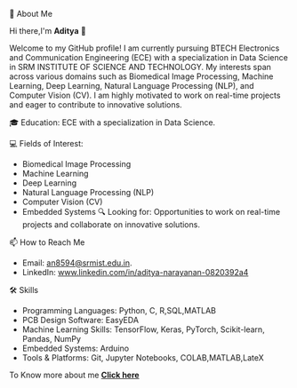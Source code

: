 🚀 About Me

Hi there,I'm **Aditya**  **👋**

Welcome to my GitHub profile!
I am currently pursuing BTECH Electronics and Communication Engineering (ECE) with a specialization in Data Science in SRM INSTITUTE OF SCIENCE AND TECHNOLOGY.
My interests span across various domains such as Biomedical Image Processing, Machine Learning, Deep Learning, Natural Language Processing (NLP), and Computer Vision (CV). 
I am highly motivated to work on real-time projects and eager to contribute to innovative solutions.



🎓 Education: ECE with a specialization in Data Science.

💻 Fields of Interest:
* Biomedical Image Processing 
* Machine Learning
* Deep Learning
* Natural Language Processing (NLP)
* Computer Vision (CV)
* Embedded Systems 
🔍 Looking for: Opportunities to work on real-time projects and collaborate on innovative solutions.

📫 How to Reach Me
* Email: an8594@srmist.edu.in.
* LinkedIn: www.linkedin.com/in/aditya-narayanan-0820392a4

🛠️ Skills
* Programming Languages: Python, C, R,SQL,MATLAB
* PCB Design Software: EasyEDA
* Machine Learning Skills: TensorFlow, Keras, PyTorch, Scikit-learn, Pandas, NumPy
* Embedded Systems: Arduino
* Tools & Platforms: Git, Jupyter Notebooks, COLAB,MATLAB,LateX

To Know more about me [**Click here**](https://sites.google.com/srmist.edu.in/m-n-aditya/introduction?authuser=1)







<!---
MNADITYA05/MNADITYA05 is a ✨ special ✨ repository because its `README.md` (this file) appears on your GitHub profile.
You can click the Preview link to take a look at your changes.
--->
